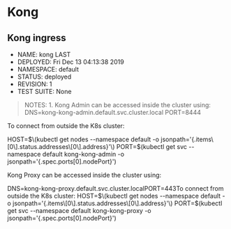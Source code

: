 # Kong

## Kong ingress

* NAME: kong LAST 
* DEPLOYED: Fri Dec 13 04:13:38 2019 
* NAMESPACE: default 
* STATUS: deployed 
* REVISION: 1 
* TEST SUITE: None 

> NOTES: 1. Kong Admin can be accessed inside the cluster using: DNS=kong-kong-admin.default.svc.cluster.local PORT=8444

To connect from outside the K8s cluster: 

HOST=$\(kubectl get nodes --namespace default -o jsonpath='{.items\[0\].status.addresses\[0\].address}'\) PORT=$\(kubectl get svc --namespace default kong-kong-admin -o jsonpath='{.spec.ports\[0\].nodePort}'\)

Kong Proxy can be accessed inside the cluster using:

DNS=kong-kong-proxy.default.svc.cluster.localPORT=443To connect from outside the K8s cluster:  HOST=$\(kubectl get nodes --namespace default -o jsonpath='{.items\[0\].status.addresses\[0\].address}'\)  PORT=$\(kubectl get svc --namespace default kong-kong-proxy -o jsonpath='{.spec.ports\[0\].nodePort}'\)

